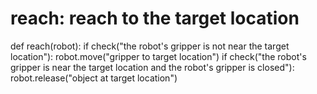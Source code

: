 # reach: reach to the target location
def reach(robot):
    if check("the robot's gripper is not near the target location"):
        robot.move("gripper to target location")
    if check("the robot's gripper is near the target location and the robot's gripper is closed"):
        robot.release("object at target location")